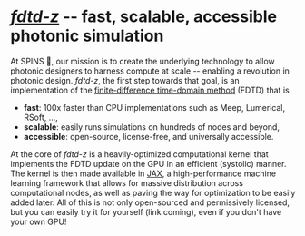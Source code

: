 # [*fdtd-z*](github.com/spinsphotonics/fdtdz) -- fast, scalable, accessible photonic simulation

At SPINS 💫, our mission is to create the underlying technology to allow photonic designers to harness compute at scale -- enabling a revolution in photonic design.
*fdtd-z*, the first step towards that goal, is an implementation of the [finite-difference time-domain method](https://en.wikipedia.org/wiki/Finite-difference_time-domain_method) (FDTD) that is

* **fast**: 100x faster than CPU implementations such as Meep, Lumerical, RSoft, ..., 
* **scalable**: easily runs simulations on hundreds of nodes and beyond,
* **accessible**: open-source, license-free, and universally accessible.

At the core of *fdtd-z* is a heavily-optimized computational kernel that implements the FDTD update
on the GPU in an efficient (systolic) manner.
The kernel is then made available in [JAX](https://github.com/google/jax),
a high-performance machine learning framework that allows for massive distribution across computational nodes,
as well as paving the way for optimization to be easily added later.
All of this is not only open-sourced and permissively licensed,
but you can easily try it for yourself (link coming), even if you don't have your own GPU!
